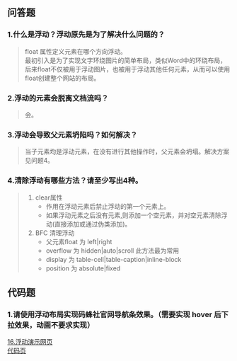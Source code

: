 ## 问答题  
### 1.什么是浮动？浮动原先是为了解决什么问题的？  
>float 属性定义元素在哪个方向浮动。  
最初引入是为了实现文字环绕图片的简单布局，类似Word中的环绕布局，后来float不仅被用于浮动图片，也被用于浮动其他任何元素，从而可以使用float创建整个网站的布局。  

### 2.浮动的元素会脱离文档流吗？  
>会。  

### 3.浮动会导致父元素坍陷吗？如何解决？  
>当子元素均是浮动元素，在没有进行其他操作时，父元素会坍塌。解决方案见问题4。  

### 4.清除浮动有哪些方法？请至少写出4种。  
> 1. clear属性  
>       * 作用在浮动元素后禁止浮动的第一个元素上。  
>       * 如果浮动元素之后没有元素,则添加一个空元素，并对空元素清除浮动(直接添加或通过伪类添加)。
> 2. BFC 清理浮动  
>       * 父元素float 为 left|right  
>       * overflow 为 hidden|auto|scroll 此方法最为常用  
>       * display 为 table-cell|table-caption|inline-block  
>       * position 为 absolute|fixed  


## 代码题  
### 1.请使用浮动布局实现码蜂社官网导航条效果。（需要实现 hover 后下拉效果，动画不要求实现）    
[16.浮动演示网页](https://zhouxv.github.io/mfs-homework/16.浮动/16.浮动演示网页.html)  
[代码页](https://github.com/zhouxv/mfs-homework/blob/master/16.浮动/16.浮动演示网页.html)  

